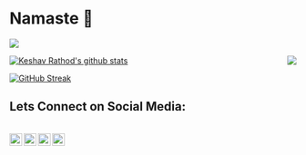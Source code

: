 <h1>Namaste 🙏</h1>

![](https://komarev.com/ghpvc/?username=codedoc7)

<!--
**codedoc7/codedoc7** is a ✨ _special_ ✨ repository because its `README.md` (this file) appears on your GitHub profile.

Here are some ideas to get you started:

- 🔭 I’m currently working on ...
- 🌱 I’m currently learning ...
- 👯 I’m looking to collaborate on ...
- 🤔 I’m looking for help with ...
- 💬 Ask me about ...
- 📫 How to reach me: ...
- 😄 Pronouns: ...
- ⚡ Fun fact: ...
-->

<a href="https://github.com/codedoc7?tab=repositories">
 <img align="center" src="https://github-readme-stats.vercel.app/api?username=codedoc7&&show_icons=true&title_color=ffffff&icon_color=87ceeb&text_color=daf7dc&bg_color=002366&show_icons=true&theme=dracula&line_height=27" alt="Keshav Rathod's github stats"/>
</a>
<a href="https://github.com/codedoc7?tab=repositories">
  <img align="right" src="https://github-readme-stats.vercel.app/api/top-langs/?username=codedoc7&theme=dark&hide_langs_below=1&bg_color=002366&icon_color=87ceeb&text_color=daf7dc&title_color=ffffff" />
</a>

[![GitHub Streak](https://github-readme-streak-stats.herokuapp.com/?user=codedoc7&theme=tokyonight_duo)](https://github.com/codedoc7/github-readme-streak-stats)


<h2> Lets Connect on Social Media: </h2><br>
<a href="https://twitter.com/kris_keshav">
  <img align="left" alt="Keshav Rathod's Twitter" width="22px" src="https://raw.githubusercontent.com/peterthehan/peterthehan/master/assets/twitter.svg" />
</a>
<a href="https://www.linkedin.com/in/keshavrathod07/">
  <img align="left" alt="Keshav Rathod's Linkdein" width="22px" src="https://raw.githubusercontent.com/peterthehan/peterthehan/master/assets/linkedin.svg" />
</a>
<a href="https://dev.to/codedoc7">
  <img align="left" alt="Keshav Rathod's Dev's" width="22px" src="https://raw.githubusercontent.com/WaylonWalker/WaylonWalker/main/icon/dev.png" />
</a>
<a href="https://www.facebook.com/keshav.rathod.7399">
  <img align="left" alt="Keshav Rathod's Facebook" width="22px" src="https://raw.githubusercontent.com/peterthehan/peterthehan/master/assets/facebook.svg" />
</a>
